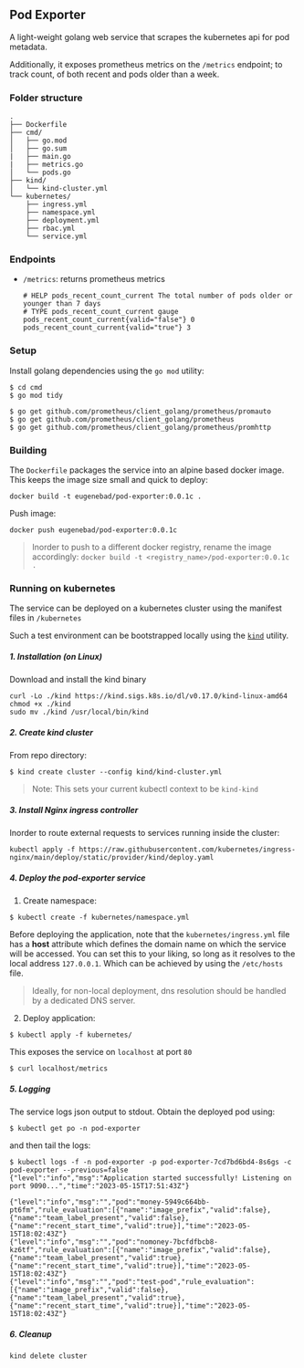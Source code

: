 ## Pod Exporter

A light-weight golang web service that scrapes the kubernetes api for pod metadata.

Additionally, it exposes prometheus metrics on the `/metrics` endpoint; to track count, of both recent and pods older than a week.

### Folder structure
```
.
├── Dockerfile
├── cmd/
│   ├── go.mod
│   ├── go.sum
|   ├── main.go
|   ├── metrics.go
│   └── pods.go
├── kind/
│   └── kind-cluster.yml
└── kubernetes/
    ├── ingress.yml
    ├── namespace.yml
    ├── deployment.yml
    ├── rbac.yml
    └── service.yml
```
### Endpoints
* `/metrics`: returns prometheus metrics
    ```text
    # HELP pods_recent_count_current The total number of pods older or younger than 7 days
    # TYPE pods_recent_count_current gauge
    pods_recent_count_current{valid="false"} 0
    pods_recent_count_current{valid="true"} 3
    ```
### Setup
Install golang dependencies using the `go mod` utility:
```
$ cd cmd
$ go mod tidy
```

```
$ go get github.com/prometheus/client_golang/prometheus/promauto
$ go get github.com/prometheus/client_golang/prometheus
$ go get github.com/prometheus/client_golang/prometheus/promhttp
```

### Building
The `Dockerfile` packages the service into an alpine based docker image. This keeps the image size small and quick to deploy:

```
docker build -t eugenebad/pod-exporter:0.0.1c .
```
Push image:
```
docker push eugenebad/pod-exporter:0.0.1c
```

> Inorder to push to a different docker registry, rename the image accordingly:
> ```docker build -t <registry_name>/pod-exporter:0.0.1c .```

### Running on kubernetes
The service can be deployed on a kubernetes cluster using the manifest files in `/kubernetes`

Such a test environment can be bootstrapped locally using the [`kind`](https://kind.sigs.k8s.io/) utility.

##### 1. Installation (on Linux)
Download and install the kind binary
```
curl -Lo ./kind https://kind.sigs.k8s.io/dl/v0.17.0/kind-linux-amd64
chmod +x ./kind
sudo mv ./kind /usr/local/bin/kind
```

##### 2. Create kind cluster
From repo directory:
```
$ kind create cluster --config kind/kind-cluster.yml
```
> Note: This sets your current kubectl context to be `kind-kind`

##### 3. Install Nginx ingress controller
Inorder to route external requests to services running inside the cluster:
```
kubectl apply -f https://raw.githubusercontent.com/kubernetes/ingress-nginx/main/deploy/static/provider/kind/deploy.yaml
```
##### 4. Deploy the pod-exporter service
1. Create namespace:
```
$ kubectl create -f kubernetes/namespace.yml
```
Before deploying the application, note that the `kubernetes/ingress.yml` file has a **host** attribute which defines the domain name on which the service will be accessed. You can set this to your liking, so long as it resolves to the local address `127.0.0.1`. Which can be achieved by using the `/etc/hosts` file.

> Ideally, for non-local deployment, dns resolution should be handled by a dedicated DNS server.

2. Deploy application:
```
$ kubectl apply -f kubernetes/
```

This exposes the service on `localhost` at port `80`

```
$ curl localhost/metrics
```

##### 5. Logging
The service logs json output to stdout. Obtain the deployed pod using:
```
$ kubectl get po -n pod-exporter
```
and then tail the logs:
```
$ kubectl logs -f -n pod-exporter -p pod-exporter-7cd7bd6bd4-8s6gs -c pod-exporter --previous=false
{"level":"info","msg":"Application started successfully! Listening on port 9090...","time":"2023-05-15T17:51:43Z"}

{"level":"info","msg":"","pod":"money-5949c664bb-pt6fm","rule_evaluation":[{"name":"image_prefix","valid":false},{"name":"team_label_present","valid":false},{"name":"recent_start_time","valid":true}],"time":"2023-05-15T18:02:43Z"}
{"level":"info","msg":"","pod":"nomoney-7bcfdfbcb8-kz6tf","rule_evaluation":[{"name":"image_prefix","valid":false},{"name":"team_label_present","valid":true},{"name":"recent_start_time","valid":true}],"time":"2023-05-15T18:02:43Z"}
{"level":"info","msg":"","pod":"test-pod","rule_evaluation":[{"name":"image_prefix","valid":false},{"name":"team_label_present","valid":true},{"name":"recent_start_time","valid":true}],"time":"2023-05-15T18:02:43Z"}
```
##### 6. Cleanup

```
kind delete cluster
```